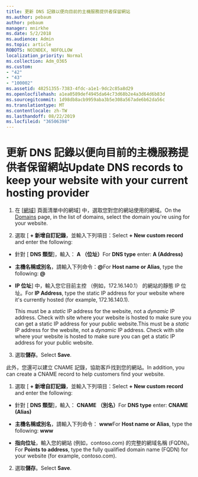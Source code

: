 ```yaml
---
title: 更新 DNS 記錄以便向目前的主機服務提供者保留網站
ms.author: pebaum
author: pebaum
manager: mnirkhe
ms.date: 5/2/2018
ms.audience: Admin
ms.topic: article
ROBOTS: NOINDEX, NOFOLLOW
localization_priority: Normal
ms.collection: Adm_O365
ms.custom:
- "42"
- "43"
- "100002"
ms.assetid: 48251355-7383-4fdc-a1e1-9dc2c85a8d29
ms.openlocfilehash: a1ea0589def4945da64c73d68b2e4a3d64d6b83d
ms.sourcegitcommit: 1d98db8acb9959aba3b5e308a567ade6b62da56c
ms.translationtype: MT
ms.contentlocale: zh-TW
ms.lasthandoff: 08/22/2019
ms.locfileid: "36506398"
---
```

# <a name="update-dns-records-to-keep-your-website-with-your-current-hosting-provider"></a><span data-ttu-id="29ae0-102">更新 DNS 記錄以便向目前的主機服務提供者保留網站</span><span class="sxs-lookup"><span data-stu-id="29ae0-102">Update DNS records to keep your website with your current hosting provider</span></span>

1. <span data-ttu-id="29ae0-103">在 [[網域](https://portal.office.com/adminportal/home#/Domains)] 頁面清單中的網域] 中，選取您對您的網站使用的網域。</span><span class="sxs-lookup"><span data-stu-id="29ae0-103">On the [Domains](https://portal.office.com/adminportal/home#/Domains) page, in the list of domains, select the domain you're using for your website.</span></span>

2. <span data-ttu-id="29ae0-104">選取 [ **+ 新增自訂記錄**，並輸入下列項目：</span><span class="sxs-lookup"><span data-stu-id="29ae0-104">Select **+ New custom record** and enter the following:</span></span>

  - <span data-ttu-id="29ae0-105">針對 [ **DNS 類型**]，輸入： **A （位址）**</span><span class="sxs-lookup"><span data-stu-id="29ae0-105">For **DNS type** enter: **A (Address)**</span></span>

  - <span data-ttu-id="29ae0-106">**主機名稱或別名**，請輸入下列命令：**@**</span><span class="sxs-lookup"><span data-stu-id="29ae0-106">For **Host name or Alias**, type the following: **@**</span></span>

  - <span data-ttu-id="29ae0-107">**IP 位址**] 中，輸入您它目前主控 （例如，172.16.140.1） 的網站的靜態 IP 位址。</span><span class="sxs-lookup"><span data-stu-id="29ae0-107">For **IP Address**, type the static IP address for your website where it's currently hosted (for example, 172.16.140.1).</span></span>

    <span data-ttu-id="29ae0-p101">This must be a  *static*  IP address for the website, not a  *dynamic*  IP address. Check with site where your website is hosted to make sure you can get a static IP address for your public website.</span><span class="sxs-lookup"><span data-stu-id="29ae0-p101">This must be a  *static*  IP address for the website, not a  *dynamic*  IP address. Check with site where your website is hosted to make sure you can get a static IP address for your public website.</span></span>

3. <span data-ttu-id="29ae0-110">選取**儲存**。</span><span class="sxs-lookup"><span data-stu-id="29ae0-110">Select **Save**.</span></span>

<span data-ttu-id="29ae0-111">此外，您還可以建立 CNAME 記錄，協助客戶找到您的網站。</span><span class="sxs-lookup"><span data-stu-id="29ae0-111">In addition, you can create a CNAME record to help customers find your website.</span></span>
  
1. <span data-ttu-id="29ae0-112">選取 [ **+ 新增自訂記錄**，並輸入下列項目：</span><span class="sxs-lookup"><span data-stu-id="29ae0-112">Select **+ New custom record** and enter the following:</span></span>

  - <span data-ttu-id="29ae0-113">針對 [ **DNS 類型**]，輸入： **CNAME （別名）**</span><span class="sxs-lookup"><span data-stu-id="29ae0-113">For **DNS type** enter: **CNAME (Alias)**</span></span>

  - <span data-ttu-id="29ae0-114">**主機名稱或別名**，請輸入下列命令： **www**</span><span class="sxs-lookup"><span data-stu-id="29ae0-114">For **Host name or Alias**, type the following: **www**</span></span>

  - <span data-ttu-id="29ae0-115">**指向位址**，輸入您的網站 (例如，contoso.com) 的完整的網域名稱 (FQDN)。</span><span class="sxs-lookup"><span data-stu-id="29ae0-115">For **Points to address**, type the fully qualified domain name (FQDN) for your website (for example, contoso.com).</span></span>

2. <span data-ttu-id="29ae0-116">選取**儲存**。</span><span class="sxs-lookup"><span data-stu-id="29ae0-116">Select **Save**.</span></span>
